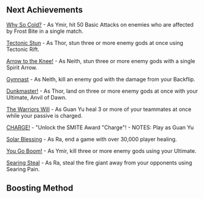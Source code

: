 
## Next Achievements
[Why So Cold?](https://www.trueachievements.com/a209359/why-so-cold-achievement#41123) - As Ymir, hit 50 Basic Attacks on enemies who are affected by Frost Bite in a single match.

[Tectonic Stun](https://www.trueachievements.com/a209357/tectonic-stun-achievement#41123) - As Thor, stun three or more enemy gods at once using Tectonic Rift.

[Arrow to the Knee!](https://www.trueachievements.com/a209353/arrow-to-the-knee-achievement#41123) - As Neith, stun three or more enemy gods with a single Spirit Arrow.

[Gymnast](https://www.trueachievements.com/a209352/gymnast-achievement#41123) - As Neith, kill an enemy god with the damage from your Backflip.

[Dunkmaster!](https://www.trueachievements.com/a209356/dunkmaster-achievement#41123) - As Thor, land on three or more enemy gods at once with your Ultimate, Anvil of Dawn.

[The Warriors Will](https://www.trueachievements.com/a209351/the-warriors-will-achievement#41123) - As Guan Yu heal 3 or more of your teammates at once while your passive is charged.

[CHARGE!](https://www.trueachievements.com/a209350/charge-achievement#41123) - "Unlock the SMITE Award "Charge"! - NOTES: Play as Guan Yu

[Solar Blessing](https://www.trueachievements.com/a209354/solar-blessing-achievement#41123) - As Ra, end a game with over 30,000 player healing.

[You Go Boom!](https://www.trueachievements.com/a209358/you-go-boom-achievement#41123) - As Ymir, kill three or more enemy gods using your Ultimate.

[Searing Steal](https://www.trueachievements.com/a209355/searing-steal-achievement#41123) - As Ra, steal the fire giant away from your opponents using Searing Pain.

## Boosting Method
